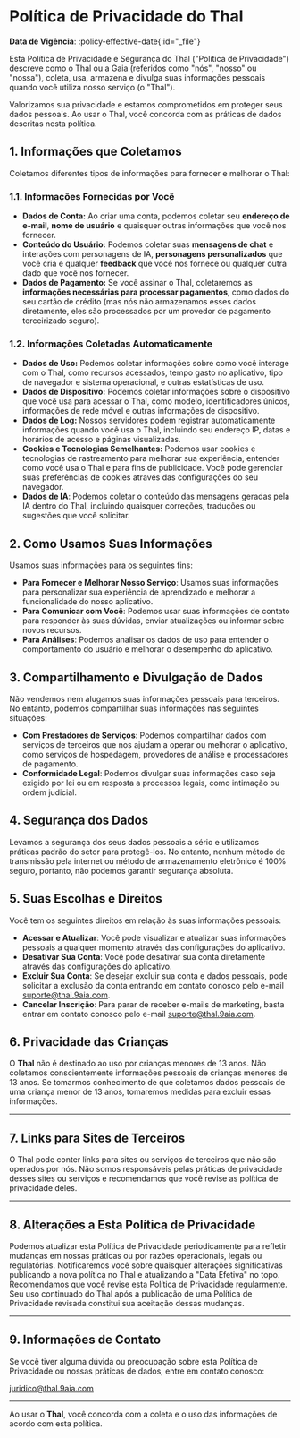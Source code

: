 # Política de Privacidade do Thal

**Data de Vigência**: :policy-effective-date{:id="_file"}

Esta Política de Privacidade e Segurança do Thal ("Política de Privacidade") descreve como o Thal ou a Gaia (referidos como "nós", "nosso" ou "nossa"), coleta, usa, armazena e divulga suas informações pessoais quando você utiliza nosso serviço (o "Thal").

Valorizamos sua privacidade e estamos comprometidos em proteger seus dados pessoais. Ao usar o Thal, você concorda com as práticas de dados descritas nesta política.

## 1. Informações que Coletamos

Coletamos diferentes tipos de informações para fornecer e melhorar o Thal:

### 1.1. Informações Fornecidas por Você

* **Dados de Conta:** Ao criar uma conta, podemos coletar seu **endereço de e-mail**, **nome de usuário** e quaisquer outras informações que você nos fornecer.
* **Conteúdo do Usuário:** Podemos coletar suas **mensagens de chat** e interações com personagens de IA, **personagens personalizados** que você cria e qualquer **feedback** que você nos fornece ou qualquer outra dado que você nos fornecer.
* **Dados de Pagamento:** Se você assinar o Thal, coletaremos as **informações necessárias para processar pagamentos**, como dados do seu cartão de crédito (mas nós não armazenamos esses dados diretamente, eles são processados por um provedor de pagamento terceirizado seguro).

### 1.2. Informações Coletadas Automaticamente

* **Dados de Uso:** Podemos coletar informações sobre como você interage com o Thal, como recursos acessados, tempo gasto no aplicativo, tipo de navegador e sistema operacional, e outras estatísticas de uso.
* **Dados de Dispositivo:** Podemos coletar informações sobre o dispositivo que você usa para acessar o Thal, como modelo, identificadores únicos, informações de rede móvel e outras informações de dispositivo.
* **Dados de Log:** Nossos servidores podem registrar automaticamente informações quando você usa o Thal, incluindo seu endereço IP, datas e horários de acesso e páginas visualizadas.
* **Cookies e Tecnologias Semelhantes:** Podemos usar cookies e tecnologias de rastreamento para melhorar sua experiência, entender como você usa o Thal e para fins de publicidade. Você pode gerenciar suas preferências de cookies através das configurações do seu navegador.
* **Dados de IA**: Podemos coletar o conteúdo das mensagens geradas pela IA dentro do Thal, incluindo quaisquer correções, traduções ou sugestões que você solicitar.

## 2. Como Usamos Suas Informações

Usamos suas informações para os seguintes fins:
- **Para Fornecer e Melhorar Nosso Serviço**: Usamos suas informações para personalizar sua experiência de aprendizado e melhorar a funcionalidade do nosso aplicativo.
- **Para Comunicar com Você**: Podemos usar suas informações de contato para responder às suas dúvidas, enviar atualizações ou informar sobre novos recursos.
- **Para Análises**: Podemos analisar os dados de uso para entender o comportamento do usuário e melhorar o desempenho do aplicativo.

## 3. Compartilhamento e Divulgação de Dados

Não vendemos nem alugamos suas informações pessoais para terceiros. No entanto, podemos compartilhar suas informações nas seguintes situações:
- **Com Prestadores de Serviços**: Podemos compartilhar dados com serviços de terceiros que nos ajudam a operar ou melhorar o aplicativo, como serviços de hospedagem, provedores de análise e processadores de pagamento.
- **Conformidade Legal**: Podemos divulgar suas informações caso seja exigido por lei ou em resposta a processos legais, como intimação ou ordem judicial.

## 4. Segurança dos Dados

Levamos a segurança dos seus dados pessoais a sério e utilizamos práticas padrão do setor para protegê-los. No entanto, nenhum método de transmissão pela internet ou método de armazenamento eletrônico é 100% seguro, portanto, não podemos garantir segurança absoluta.

## 5. Suas Escolhas e Direitos

Você tem os seguintes direitos em relação às suas informações pessoais:

- **Acessar e Atualizar**: Você pode visualizar e atualizar suas informações pessoais a qualquer momento através das configurações do aplicativo.
- **Desativar Sua Conta**: Você pode desativar sua conta diretamente através das configurações do aplicativo.
- **Excluir Sua Conta**: Se desejar excluir sua conta e dados pessoais, pode solicitar a exclusão da conta entrando em contato conosco pelo e-mail [suporte@thal.9aia.com](mailto:suporte@thal.9aia.com).
- **Cancelar Inscrição**: Para parar de receber e-mails de marketing, basta entrar em contato conosco pelo e-mail [suporte@thal.9aia.com](mailto:suporte@thal.9aia.com).

## 6. Privacidade das Crianças

O **Thal** não é destinado ao uso por crianças menores de 13 anos. Não coletamos conscientemente informações pessoais de crianças menores de 13 anos. Se tomarmos conhecimento de que coletamos dados pessoais de uma criança menor de 13 anos, tomaremos medidas para excluir essas informações.

---

## 7. Links para Sites de Terceiros

O Thal pode conter links para sites ou serviços de terceiros que não são operados por nós. Não somos responsáveis pelas práticas de privacidade desses sites ou serviços e recomendamos que você revise as política de privacidade deles.

---

## 8. Alterações a Esta Política de Privacidade

Podemos atualizar esta Política de Privacidade periodicamente para refletir mudanças em nossas práticas ou por razões operacionais, legais ou regulatórias. Notificaremos você sobre quaisquer alterações significativas publicando a nova política no Thal e atualizando a "Data Efetiva" no topo. Recomendamos que você revise esta Política de Privacidade regularmente. Seu uso continuado do Thal após a publicação de uma Política de Privacidade revisada constitui sua aceitação dessas mudanças.

---

## 9. Informações de Contato

Se você tiver alguma dúvida ou preocupação sobre esta Política de Privacidade ou nossas práticas de dados, entre em contato conosco:

[juridico@thal.9aia.com](mailto:juridico@thal.9aia.com)

---

Ao usar o **Thal**, você concorda com a coleta e o uso das informações de acordo com esta política.
